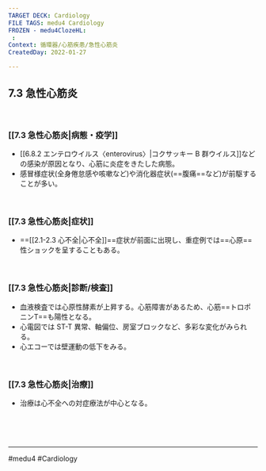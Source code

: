 ```yaml
---
TARGET DECK: Cardiology
FILE TAGS: medu4 Cardiology
FROZEN - medu4ClozeHL:
 : 
Context: 循環器/心筋疾患/急性心筋炎
CreatedDay: 2022-01-27

---
```


## 7.3 急性心筋炎

<br>

### [[7.3 急性心筋炎|病態・疫学]]
* [[6.8.2 エンテロウイルス〈enterovirus〉|コクサッキー B 群ウイルス]]などの感染が原因となり、心筋に炎症をきたした病態。
* 感冒様症状(全身倦怠感や咳嗽など)や消化器症状(==腹痛==など)が前駆することが多い。
<!--ID: 1643709296317-->


<br>

### [[7.3 急性心筋炎|症状]]
* ==[[2.1-2.3 心不全|心不全]]==症状が前面に出現し、重症例では==心原==性ショックを呈することもある。
<!--ID: 1643709296324-->


<br>

### [[7.3 急性心筋炎|診断/検査]]
* 血液検査では心原性酵素が上昇する。心筋障害があるため、心筋==トロポニンT==も陽性となる。
* 心電図では ST-T 異常、軸偏位、房室ブロックなど、多彩な変化がみられる。
* 心エコーでは壁運動の低下をみる。
<!--ID: 1659422872265-->




<br>

### [[7.3 急性心筋炎|治療]]
* 治療は心不全への対症療法が中心となる。
 


<br><br><br>

---
#medu4 #Cardiology
